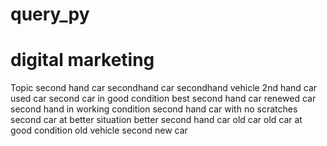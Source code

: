 # query_py
# digital marketing 
 Topic second hand car 
secondhand car
secondhand vehicle 
2nd hand car
used car
second car in good condition 
best second hand car 
renewed car
second hand in working condition 
second hand car with no scratches 
second car at better situation 
better second hand car
old car
old car at good condition 
old vehicle 
second new car